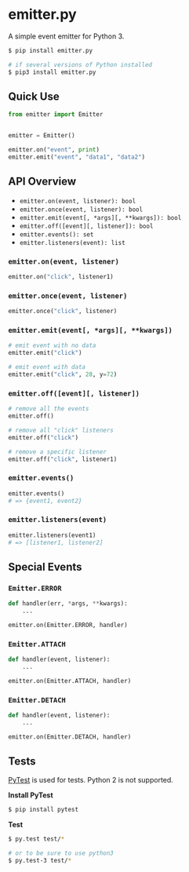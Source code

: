 # emitter.py

A simple event emitter for Python 3.

```sh
$ pip install emitter.py

# if several versions of Python installed
$ pip3 install emitter.py
```


## Quick Use

```python
from emitter import Emitter


emitter = Emitter()

emitter.on("event", print)
emitter.emit("event", "data1", "data2")
```


## API Overview

* `emitter.on(event, listener): bool`
* `emitter.once(event, listener): bool` 
* `emitter.emit(event[, *args][, **kwargs]): bool`
* `emitter.off([event][, listener]): bool`
* `emitter.events(): set`
* `emitter.listeners(event): list`


### `emitter.on(event, listener)`

```python
emitter.on("click", listener1)
```


### `emitter.once(event, listener)`

```python
emitter.once("click", listener)
```


### `emitter.emit(event[, *args][, **kwargs])`

```python
# emit event with no data
emitter.emit("click")

# emit event with data
emitter.emit("click", 28, y=72)
```


### `emitter.off([event][, listener])`

```python
# remove all the events
emitter.off()

# remove all "click" listeners
emitter.off("click")

# remove a specific listener
emitter.off("click", listener1)
```


### `emitter.events()`


```python
emitter.events()
# => {event1, event2}
```


### `emitter.listeners(event)`


```python
emitter.listeners(event1)
# => [listener1, listener2]
```


## Special Events

### `Emitter.ERROR`

```python
def handler(err, *args, **kwargs):
    ...

emitter.on(Emitter.ERROR, handler)
```


### `Emitter.ATTACH`

```python
def handler(event, listener):
    ...

emitter.on(Emitter.ATTACH, handler)
```


### `Emitter.DETACH`

```python
def handler(event, listener):
    ...

emitter.on(Emitter.DETACH, handler)
```


## Tests

[PyTest][pytest] is used for tests. Python 2 is not supported.

**Install PyTest**

```sh
$ pip install pytest
```

**Test**

```sh
$ py.test test/*

# or to be sure to use python3
$ py.test-3 test/*
```


[error-handling]: #error-handling
[pytest]: http://pytest.org/

